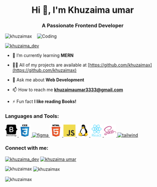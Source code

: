 <h1 align="center">Hi 👋, I'm Khuzaima umar</h1>
<h3 align="center">A Passionate Frontend Developer</h3>
<img align="right" alt="Coding" width="400" src="https://mir-s3-cdn-cf.behance.net/project_modules/disp/601014116770475.6068beff4640a.gif">

<p align="left"> <img src="https://komarev.com/ghpvc/?username=khuzaimax&label=Profile%20views&color=0e75b6&style=flat" alt="khuzaimax" /> </p>

<p align="left"> <a href="https://twitter.com/khuzaima_dev" target="blank"><img src="https://img.shields.io/twitter/follow/khuzaima_dev?logo=twitter&style=for-the-badge" alt="khuzaima_dev" /></a> </p>

- 🌱 I’m currently learning **MERN**

- 👨‍💻 All of my projects are available at [https://github.com/khuzaimax](https://github.com/khuzaimax)

- 💬 Ask me about **Web Development**

- 📫 How to reach me **khuzaimaumar3333@gmail.com**

- ⚡ Fun fact **I like reading Books!**

<h3 align="left">Languages and Tools:</h3>
<p align="left"> <a href="https://getbootstrap.com" target="_blank" rel="noreferrer"> <img src="https://raw.githubusercontent.com/devicons/devicon/master/icons/bootstrap/bootstrap-plain-wordmark.svg" alt="bootstrap" width="40" height="40"/> </a> <a href="https://www.w3schools.com/css/" target="_blank" rel="noreferrer"> <img src="https://raw.githubusercontent.com/devicons/devicon/master/icons/css3/css3-original-wordmark.svg" alt="css3" width="40" height="40"/> </a> <a href="https://www.figma.com/" target="_blank" rel="noreferrer"> <img src="https://www.vectorlogo.zone/logos/figma/figma-icon.svg" alt="figma" width="40" height="40"/> </a> <a href="https://www.w3.org/html/" target="_blank" rel="noreferrer"> <img src="https://raw.githubusercontent.com/devicons/devicon/master/icons/html5/html5-original-wordmark.svg" alt="html5" width="40" height="40"/> </a> <a href="https://developer.mozilla.org/en-US/docs/Web/JavaScript" target="_blank" rel="noreferrer"> <img src="https://raw.githubusercontent.com/devicons/devicon/master/icons/javascript/javascript-original.svg" alt="javascript" width="40" height="40"/> </a> <a href="https://www.linux.org/" target="_blank" rel="noreferrer"> <img src="https://raw.githubusercontent.com/devicons/devicon/master/icons/linux/linux-original.svg" alt="linux" width="40" height="40"/> </a> <a href="https://reactjs.org/" target="_blank" rel="noreferrer"> <img src="https://raw.githubusercontent.com/devicons/devicon/master/icons/react/react-original-wordmark.svg" alt="react" width="40" height="40"/> </a> <a href="https://sass-lang.com" target="_blank" rel="noreferrer"> <img src="https://raw.githubusercontent.com/devicons/devicon/master/icons/sass/sass-original.svg" alt="sass" width="40" height="40"/> </a> <a href="https://tailwindcss.com/" target="_blank" rel="noreferrer"> <img src="https://www.vectorlogo.zone/logos/tailwindcss/tailwindcss-icon.svg" alt="tailwind" width="40" height="40"/> </a> </p>


<h3 align="left">Connect with me:</h3>
<p align="left">
<a href="https://twitter.com/khuzaima_dev" target="blank"><img align="center" src="https://raw.githubusercontent.com/rahuldkjain/github-profile-readme-generator/master/src/images/icons/Social/twitter.svg" alt="khuzaima_dev" height="30" width="40" /></a>
<a href="https://linkedin.com/in/khuzaima umar" target="blank"><img align="center" src="https://raw.githubusercontent.com/rahuldkjain/github-profile-readme-generator/master/src/images/icons/Social/linked-in-alt.svg" alt="khuzaima umar" height="30" width="40" /></a>
</p>


<p><img align="left" src="https://github-readme-stats.vercel.app/api/top-langs?username=khuzaimax&show_icons=true&locale=en&layout=compact" alt="khuzaimax" /></p>


<p>&nbsp;<img align="center" src="https://github-readme-stats.vercel.app/api?username=khuzaimax&show_icons=true&locale=en" alt="khuzaimax" /></p>


<p><img align="center" src="https://github-readme-streak-stats.herokuapp.com/?user=khuzaimax&" alt="khuzaimax" /></p>
